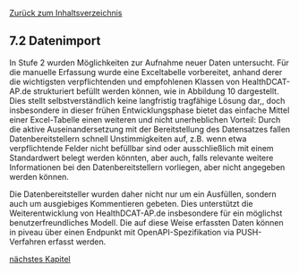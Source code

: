 [Zurück zum Inhaltsverzeichnis](https://healthdcat-ap-de.github.io/healthdcat-ap.de/report_stage_2.html)

## 7.2 Datenimport

In Stufe 2 wurden Möglichkeiten zur Aufnahme neuer Daten untersucht. Für die manuelle Erfassung wurde eine Exceltabelle vorbereitet, anhand derer die wichtigsten verpflichtenden und empfohlenen Klassen von HealthDCAT-AP.de strukturiert befüllt werden können, wie in Abbildung 10 dargestellt. Dies stellt selbstverständlich keine langfristig tragfähige Lösung dar,, doch insbesondere in dieser frühen Entwicklungsphase bietet das einfache Mittel einer Excel-Tabelle einen weiteren und nicht unerheblichen Vorteil: Durch die aktive Auseinandersetzung mit der Bereitstellung des Datensatzes fallen Datenbereitstellern schnell Unstimmigkeiten auf, z.B. wenn etwa verpflichtende Felder nicht befüllbar sind oder ausschließlich mit einem Standardwert belegt werden könnten, aber auch, falls relevante weitere Informationen bei den Datenbereitstellern vorliegen, aber nicht angegeben werden können.

Die Datenbereitsteller wurden daher nicht nur um ein Ausfüllen, sondern auch um ausgiebiges Kommentieren gebeten. Dies unterstützt die Weiterentwicklung von HealthDCAT-AP.de insbesondere für ein möglichst benutzerfreundliches Modell. Die auf diese Weise erfassten Daten können in piveau über einen Endpunkt mit OpenAPI-Spezifikation via PUSH-Verfahren erfasst werden.



[nächstes Kapitel](https://healthdcat-ap-de.github.io/healthdcat-ap.de/report_stage_2/7_Bereitstellung_der_technischen_Infrastruktur_fuer_den_Wissensgraph/7.3_Ausblick.html)
